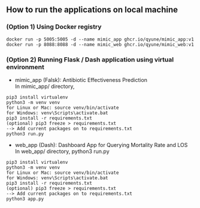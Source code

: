 ## How to run the applications on local machine <br>
### (Option 1) Using Docker registry
```
docker run -p 5005:5005 -d --name mimic_app ghcr.io/qyune/mimic_app:v1
docker run -p 8088:8088 -d --name mimic_web ghcr.io/qyune/mimic_web:v1
```

### (Option 2) Running Flask / Dash application using virtual environment
- mimic_app (Falsk): Antibiotic Effectiveness Prediction<br>
In mimic_app/ directory,
```
pip3 install virtualenv
python3 -m venv venv
for Linux or Mac: source venv/bin/activate
for Windows: venv\Scripts\activate.bat
pip3 install -r requirements.txt
(optional) pip3 freeze > requirements.txt
--> Add current packages on to requirements.txt
python3 run.py
```

- web_app (Dash): Dashboard App for Querying Mortality Rate and LOS <br>
In web_app/ directory,
python3 run.py
```
pip3 install virtualenv
python3 -m venv venv
for Linux or Mac: source venv/bin/activate
for Windows: venv\Scripts\activate.bat
pip3 install -r requirements.txt
(optional) pip3 freeze > requirements.txt
--> Add current packages on to requirements.txt
python3 app.py
```

